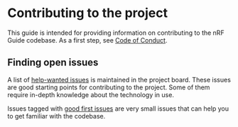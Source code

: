 # Contributing to the project

This guide is intended for providing information on contributing to the nRF
Guide codebase. As a first step, see [Code of Conduct](./CODE_OF_CONDUCT.md).

## Finding open issues

A list of
[help-wanted issues](https://github.com/orgs/NordicSemiconductor/projects/7/views/4)
is maintained in the project board. These issues are good starting points for
contributing to the project. Some of them require in-depth knowledge about the
technology in use.

Issues tagged with
[good first issues](https://github.com/orgs/NordicSemiconductor/projects/7/views/5)
are very small issues that can help you to get familiar with the codebase.
